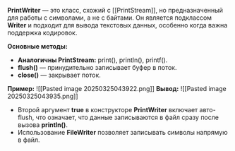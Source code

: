 
**PrintWriter** — это класс, схожий с [[PrintStream]], но предназначенный для работы с символами, а не с байтами. Он является подклассом **Writer** и подходит для вывода текстовых данных, особенно когда важна поддержка кодировок.

**Основные методы:**
- **Аналогичны PrintStream:** print(), println(), printf().
- **flush()** — принудительно записывает буфер в поток.
- **close()** — закрывает поток.

**Пример:**
![[Pasted image 20250325043922.png]]
**Вывод:**
![[Pasted image 20250325043935.png]]
- Второй аргумент **true** в конструкторе **PrintWriter** включает авто-flush, что означает, что данные записываются в файл сразу после вызова **println()**.  
- Использование **FileWriter** позволяет записывать символы напрямую в файл.